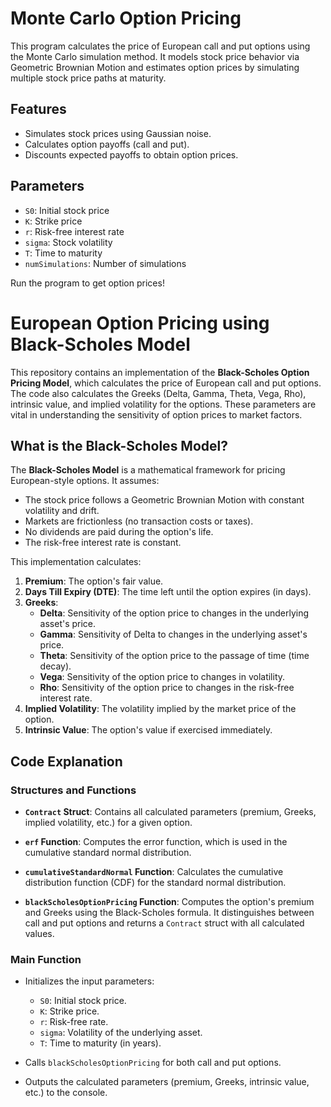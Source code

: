 # Monte Carlo Option Pricing

This program calculates the price of European call and put options using the Monte Carlo simulation method. It models stock price behavior via Geometric Brownian Motion and estimates option prices by simulating multiple stock price paths at maturity.

## Features
- Simulates stock prices using Gaussian noise.
- Calculates option payoffs (call and put).
- Discounts expected payoffs to obtain option prices.

## Parameters
- `S0`: Initial stock price
- `K`: Strike price
- `r`: Risk-free interest rate
- `sigma`: Stock volatility
- `T`: Time to maturity
- `numSimulations`: Number of simulations

Run the program to get option prices!

# European Option Pricing using Black-Scholes Model

This repository contains an implementation of the **Black-Scholes Option Pricing Model**, which calculates the price of European call and put options. The code also calculates the Greeks (Delta, Gamma, Theta, Vega, Rho), intrinsic value, and implied volatility for the options. These parameters are vital in understanding the sensitivity of option prices to market factors.

## What is the Black-Scholes Model?
The **Black-Scholes Model** is a mathematical framework for pricing European-style options. It assumes:
- The stock price follows a Geometric Brownian Motion with constant volatility and drift.
- Markets are frictionless (no transaction costs or taxes).
- No dividends are paid during the option's life.
- The risk-free interest rate is constant.

This implementation calculates:
1. **Premium**: The option's fair value.
2. **Days Till Expiry (DTE)**: The time left until the option expires (in days).
3. **Greeks**:
   - **Delta**: Sensitivity of the option price to changes in the underlying asset's price.
   - **Gamma**: Sensitivity of Delta to changes in the underlying asset's price.
   - **Theta**: Sensitivity of the option price to the passage of time (time decay).
   - **Vega**: Sensitivity of the option price to changes in volatility.
   - **Rho**: Sensitivity of the option price to changes in the risk-free interest rate.
4. **Implied Volatility**: The volatility implied by the market price of the option.
5. **Intrinsic Value**: The option's value if exercised immediately.

## Code Explanation

### Structures and Functions
- **`Contract` Struct**:
  Contains all calculated parameters (premium, Greeks, implied volatility, etc.) for a given option.

- **`erf` Function**:
  Computes the error function, which is used in the cumulative standard normal distribution.

- **`cumulativeStandardNormal` Function**:
  Calculates the cumulative distribution function (CDF) for the standard normal distribution.

- **`blackScholesOptionPricing` Function**:
  Computes the option's premium and Greeks using the Black-Scholes formula. It distinguishes between call and put options and returns a `Contract` struct with all calculated values.

### Main Function
- Initializes the input parameters:
  - `S0`: Initial stock price.
  - `K`: Strike price.
  - `r`: Risk-free rate.
  - `sigma`: Volatility of the underlying asset.
  - `T`: Time to maturity (in years).

- Calls `blackScholesOptionPricing` for both call and put options.

- Outputs the calculated parameters (premium, Greeks, intrinsic value, etc.) to the console.
